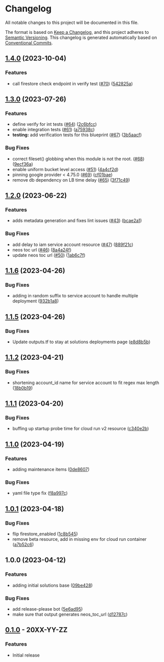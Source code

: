 # Changelog

All notable changes to this project will be documented in this file.

The format is based on
[Keep a Changelog](https://keepachangelog.com/en/1.0.0/),
and this project adheres to
[Semantic Versioning](https://semver.org/spec/v2.0.0.html).
This changelog is generated automatically based on [Conventional Commits](https://www.conventionalcommits.org/en/v1.0.0/).

## [1.4.0](https://github.com/GoogleCloudPlatform/terraform-dynamic-javascript-webapp/compare/v1.3.0...v1.4.0) (2023-10-04)


### Features

* call firestore check endpoint in verify test ([#70](https://github.com/GoogleCloudPlatform/terraform-dynamic-javascript-webapp/issues/70)) ([542825a](https://github.com/GoogleCloudPlatform/terraform-dynamic-javascript-webapp/commit/542825a6f3674c50c87c2aac3f4b6b65d44be6c6))

## [1.3.0](https://github.com/GoogleCloudPlatform/terraform-dynamic-javascript-webapp/compare/v1.2.0...v1.3.0) (2023-07-26)


### Features

* define verify for int tests ([#64](https://github.com/GoogleCloudPlatform/terraform-dynamic-javascript-webapp/issues/64)) ([2c6bfcc](https://github.com/GoogleCloudPlatform/terraform-dynamic-javascript-webapp/commit/2c6bfcce44b33026707c487b5e9b36ad930a467c))
* enable integration tests ([#61](https://github.com/GoogleCloudPlatform/terraform-dynamic-javascript-webapp/issues/61)) ([a75938c](https://github.com/GoogleCloudPlatform/terraform-dynamic-javascript-webapp/commit/a75938cb34c4b732a8b6ec5be65b951e72321fb4))
* **testing:** add verification tests for this blueprint ([#67](https://github.com/GoogleCloudPlatform/terraform-dynamic-javascript-webapp/issues/67)) ([3b5aacf](https://github.com/GoogleCloudPlatform/terraform-dynamic-javascript-webapp/commit/3b5aacf46559134e0fae37ecbf384f22c7adf518))


### Bug Fixes

* correct fileset() globbing when this module is not the root. ([#68](https://github.com/GoogleCloudPlatform/terraform-dynamic-javascript-webapp/issues/68)) ([9ecf36a](https://github.com/GoogleCloudPlatform/terraform-dynamic-javascript-webapp/commit/9ecf36a18dd72378687c3ed473ca749236c1c345))
* enable uniform bucket level access ([#51](https://github.com/GoogleCloudPlatform/terraform-dynamic-javascript-webapp/issues/51)) ([4a4cf2d](https://github.com/GoogleCloudPlatform/terraform-dynamic-javascript-webapp/commit/4a4cf2dd953a9b5063bfd35c5e0dd4ad252ffd6d))
* pinning google provider &lt; 4.75.0 ([#69](https://github.com/GoogleCloudPlatform/terraform-dynamic-javascript-webapp/issues/69)) ([cf01bae](https://github.com/GoogleCloudPlatform/terraform-dynamic-javascript-webapp/commit/cf01baef81fbbb12aa3814029ab2f228c174bc36))
* remove db dependency on LB time delay ([#65](https://github.com/GoogleCloudPlatform/terraform-dynamic-javascript-webapp/issues/65)) ([3f71c49](https://github.com/GoogleCloudPlatform/terraform-dynamic-javascript-webapp/commit/3f71c491f1159e3fb5437beafcce938e2f7877e2))

## [1.2.0](https://github.com/GoogleCloudPlatform/terraform-dynamic-javascript-webapp/compare/v1.1.6...v1.2.0) (2023-06-22)


### Features

* adds metadata generation and fixes lint issues ([#43](https://github.com/GoogleCloudPlatform/terraform-dynamic-javascript-webapp/issues/43)) ([bcae2a1](https://github.com/GoogleCloudPlatform/terraform-dynamic-javascript-webapp/commit/bcae2a13a12d49d517410eadb358459706b8d7db))


### Bug Fixes

* add delay to iam service account resource ([#47](https://github.com/GoogleCloudPlatform/terraform-dynamic-javascript-webapp/issues/47)) ([889f21c](https://github.com/GoogleCloudPlatform/terraform-dynamic-javascript-webapp/commit/889f21ccb117966a4f47b05befb8e0d2cb6b926a))
* neos toc url ([#46](https://github.com/GoogleCloudPlatform/terraform-dynamic-javascript-webapp/issues/46)) ([8a4a24f](https://github.com/GoogleCloudPlatform/terraform-dynamic-javascript-webapp/commit/8a4a24f85d785c2bfbcc5e19c8d07460e4944a08))
* update neos toc url ([#50](https://github.com/GoogleCloudPlatform/terraform-dynamic-javascript-webapp/issues/50)) ([1ab6c7f](https://github.com/GoogleCloudPlatform/terraform-dynamic-javascript-webapp/commit/1ab6c7f816d0aaffe6e0fd695185e5751b348c3d))

## [1.1.6](https://github.com/GoogleCloudPlatform/terraform-dynamic-javascript-webapp/compare/v1.1.5...v1.1.6) (2023-04-26)


### Bug Fixes

* adding in random suffix to service account to handle multiple deployment ([932b1a8](https://github.com/GoogleCloudPlatform/terraform-dynamic-javascript-webapp/commit/932b1a89ff5394d37a936d592f6ff0b20bf3c789))

## [1.1.5](https://github.com/GoogleCloudPlatform/terraform-dynamic-javascript-webapp/compare/v1.1.4...v1.1.5) (2023-04-26)


### Bug Fixes

* Update outputs.tf to stay at solutions deployments page ([e8d8b5b](https://github.com/GoogleCloudPlatform/terraform-dynamic-javascript-webapp/commit/e8d8b5b5352d72b92cd8c8033c422c455e3e8552))

## [1.1.2](https://github.com/GoogleCloudPlatform/terraform-dynamic-javascript-webapp/compare/v1.1.1...v1.1.2) (2023-04-21)


### Bug Fixes

* shortening account_id name for service account to fit regex max length ([18b0b19](https://github.com/GoogleCloudPlatform/terraform-dynamic-javascript-webapp/commit/18b0b192346789ebd311b791a63aa0c9b24e8edc))

## [1.1.1](https://github.com/GoogleCloudPlatform/terraform-dynamic-javascript-webapp/compare/v1.1.0...v1.1.1) (2023-04-20)


### Bug Fixes

* buffing up startup probe time for cloud run v2 resource ([c340e2b](https://github.com/GoogleCloudPlatform/terraform-dynamic-javascript-webapp/commit/c340e2bba55151c129074875d91354ec10437c82))

## [1.1.0](https://github.com/GoogleCloudPlatform/terraform-dynamic-javascript-webapp/compare/v1.0.1...v1.1.0) (2023-04-19)


### Features

* adding maintenance items ([0de8607](https://github.com/GoogleCloudPlatform/terraform-dynamic-javascript-webapp/commit/0de8607c038988aa4d3f334700262d3c8556016d))


### Bug Fixes

* yaml file type fix ([f8a997c](https://github.com/GoogleCloudPlatform/terraform-dynamic-javascript-webapp/commit/f8a997c4db05aa538a9c28173111d354f1b33863))

## [1.0.1](https://github.com/GoogleCloudPlatform/terraform-dynamic-javascript-webapp/compare/v1.0.0...v1.0.1) (2023-04-18)


### Bug Fixes

* flip firestore_enabled ([1c8b545](https://github.com/GoogleCloudPlatform/terraform-dynamic-javascript-webapp/commit/1c8b545276c978384812654240a6fcad739a235d))
* remove beta resource, add in missing env for cloud run container ([a7b52c6](https://github.com/GoogleCloudPlatform/terraform-dynamic-javascript-webapp/commit/a7b52c638513631ed2a40bd895aa3525f4918de1))

## 1.0.0 (2023-04-12)


### Features

* adding initial solutions base ([09be428](https://github.com/GoogleCloudPlatform/terraform-dynamic-javascript-webapp/commit/09be428619fe3cdecff81117897fcde2e781c987))


### Bug Fixes

* add release-please bot ([5e6ad95](https://github.com/GoogleCloudPlatform/terraform-dynamic-javascript-webapp/commit/5e6ad95868f5c15576cb21e50a31e3cd88d5f39a))
* make sure that output generates neos_toc_url ([d12787c](https://github.com/GoogleCloudPlatform/terraform-dynamic-javascript-webapp/commit/d12787c718b5068583201eb1afd0b76bf7e3d791))

## [0.1.0](https://github.com/terraform-google-modules/terraform-google-dynamic-javascript-webapp/releases/tag/v0.1.0) - 20XX-YY-ZZ

### Features

- Initial release

[0.1.0]: https://github.com/terraform-google-modules/terraform-google-dynamic-javascript-webapp/releases/tag/v0.1.0
